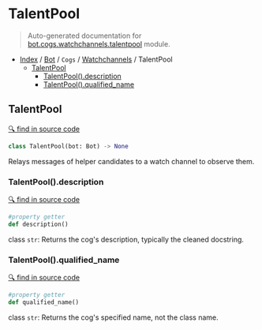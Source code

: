 # TalentPool

> Auto-generated documentation for [bot.cogs.watchchannels.talentpool](https://github.com/python-discord/bot/blob/master/bot/cogs/watchchannels/talentpool.py) module.

- [Index](../../../README.md#modules) / [Bot](../../index.md#bot) / `Cogs` / [Watchchannels](index.md#watchchannels) / TalentPool
  - [TalentPool](#talentpool)
    - [TalentPool().description](#talentpooldescription)
    - [TalentPool().qualified_name](#talentpoolqualified_name)

## TalentPool

[🔍 find in source code](https://github.com/python-discord/bot/blob/master/bot/cogs/watchchannels/talentpool.py#L20)

```python
class TalentPool(bot: Bot) -> None
```

Relays messages of helper candidates to a watch channel to observe them.

### TalentPool().description

[🔍 find in source code](https://github.com/python-discord/bot/blob/master/bot/cogs/watchchannels/talentpool.py#L20)

```python
#property getter
def description()
```

class `str`: Returns the cog's description, typically the cleaned docstring.

### TalentPool().qualified_name

[🔍 find in source code](https://github.com/python-discord/bot/blob/master/bot/cogs/watchchannels/talentpool.py#L20)

```python
#property getter
def qualified_name()
```

class `str`: Returns the cog's specified name, not the class name.
